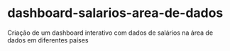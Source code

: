 # dashboard-salarios-area-de-dados
Criação de um dashboard interativo com dados de salários na área de dados em diferentes países
